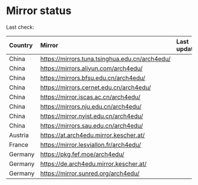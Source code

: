 <script src="./time.js"></script>
# Mirror status
Last check: <script type="text/javascript">localize(1710458236.4216948);</script>

|Country|Mirror|Last update|
|:------|:-----|:----------|
|China|https://mirrors.tuna.tsinghua.edu.cn/arch4edu/|<script type="text/javascript">localize(1710440977);</script>|
|China|https://mirrors.aliyun.com/arch4edu/|<script type="text/javascript">localize(1710440977);</script>|
|China|https://mirrors.bfsu.edu.cn/arch4edu/|<script type="text/javascript">localize(1710440977);</script>|
|China|https://mirrors.cernet.edu.cn/arch4edu/|<script type="text/javascript">localize(1710397857);</script>|
|China|https://mirror.iscas.ac.cn/arch4edu/|<script type="text/javascript">localize(1710397857);</script>|
|China|https://mirrors.nju.edu.cn/arch4edu/|<script type="text/javascript">localize(1710311885);</script>|
|China|https://mirror.nyist.edu.cn/arch4edu/|<script type="text/javascript">localize(1710440977);</script>|
|China|https://mirrors.sau.edu.cn/arch4edu/|<script type="text/javascript">localize(1710440977);</script>|
|Austria|https://at.arch4edu.mirror.kescher.at/|<script type="text/javascript">localize(1710440977);</script>|
|France|https://mirror.lesviallon.fr/arch4edu/|<script type="text/javascript">localize(1710397857);</script>|
|Germany|https://pkg.fef.moe/arch4edu/|<script type="text/javascript">localize(1710440977);</script>|
|Germany|https://de.arch4edu.mirror.kescher.at/|<script type="text/javascript">localize(1710440977);</script>|
|Germany|https://mirror.sunred.org/arch4edu/|<script type="text/javascript">localize(1710440977);</script>|

<script src="./tablefilter/tablefilter.js"></script>
<script src="./table.js"></script>